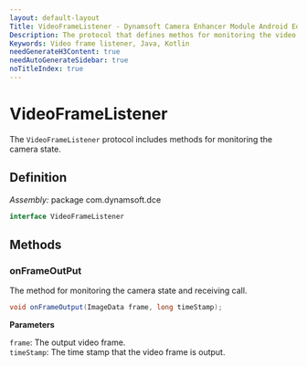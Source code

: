 ```yaml
---
layout: default-layout
Title: VideoFrameListener - Dynamsoft Camera Enhancer Module Android Edition API Reference
Description: The protocol that defines methos for monitoring the video frame output.
Keywords: Video frame listener, Java, Kotlin
needGenerateH3Content: true
needAutoGenerateSidebar: true
noTitleIndex: true
---
```


# VideoFrameListener

The `VideoFrameListener` protocol includes methods for monitoring the camera state.

## Definition

*Assembly:* package com.dynamsoft.dce

```java
interface VideoFrameListener
```

## Methods

### onFrameOutPut

The method for monitoring the camera state and receiving call.

```java
void onFrameOutput(ImageData frame, long timeStamp);
```

**Parameters**

`frame`: The output video frame.  
`timeStamp`: The time stamp that the video frame is output.
